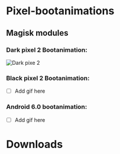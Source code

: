 # Pixel-bootanimations
## Magisk modules

### Dark pixel 2 Bootanimation:
![Dark pixe 2](https://github.com/TheDoop/Pixel-bootanimations/blob/master/temp&previews/pix2dark.gif?raw=true)

### Black pixel 2 Bootanimation:
- [ ] Add gif here

### Android 6.0 bootanimation:
- [ ] Add gif here

# Downloads
